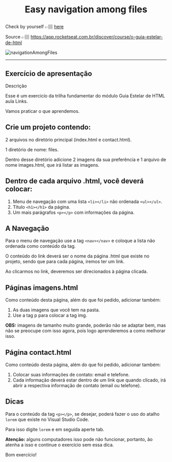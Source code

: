 # <p align="center">Easy navigation among files</p>

Check by yourself 👉🏽 [here](https://mairess.github.io/navigation-among-files/index.html)

Source 👉🏽 https://app.rocketseat.com.br/discover/course/o-guia-estelar-de-html

![navigationAmongFiles](https://user-images.githubusercontent.com/130297266/236316690-5343b21b-52a2-48c6-acb0-3bbe57bf6bd8.gif)

---
## Exercício de apresentação
Descrição

Esse é um exercicío da trilha fundamentar do módulo Guia Estelar de HTML aula Links.

Vamos praticar o que aprendemos.

## Crie um projeto contendo:

2 arquivos no diretório principal (index.html e contact.html).

1 diretório de nome: files.

Dentro desse diretório adicione 2 imagens da sua preferência e 1 arquivo de nome images.html, que irá listar as imagens.

## Dentro de cada arquivo .html, você deverá colocar:

1. Menu de navegação com uma lista `<li></li>` não ordenada `<ul></ul>`.
2. Título `<h1></h1>` da página.
3. Um mais parágrafos `<p></p>` com informações da página.

## A Navegação

Para o menu de navegação use a tag `<nav></nav>` e coloque a lista não ordenada como conteúdo da tag.

O conteúdo do link deverá ser o nome da página .html que existe no projeto, sendo que para cada página, iremos ter um link.

Ao clicarmos no link, deveremos ser direcionados à página clicada.

## Páginas imagens.html

Como conteúdo desta página, além do que foi pedido, adicionar também:

1. As duas imagens que você tem na pasta.
2. Use a tag p para colocar a tag img.

**OBS:** imagens de tamanho muito grande, poderão não se adaptar bem, mas não se preocupe com isso agora, pois logo aprenderemos a como melhorar isso.

## Página contact.html

Como conteúdo desta página, além do que foi pedido, adicionar também:

1. Colocar suas informações de contato: email e telefone.
2. Cada informação deverá estar dentro de um link que quando clicado, irá abrir a respectiva informação de contato (email ou telefone).

## Dicas

Para o conteúdo da tag `<p></p>`, se desejar, poderá fazer o uso do atalho `lorem` que existe no Visual Studio Code.

Para isso digite `lorem` e em seguida aperte tab.

**Atenção:** alguns computadores isso pode não funcionar, portanto, ão atenha a isso e continue o exercício sem essa dica.

Bom exercício!
